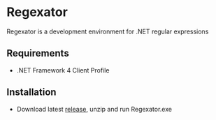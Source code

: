 # Regexator

Regexator is a development environment for .NET regular expressions

## Requirements

* .NET Framework 4 Client Profile

## Installation

* Download latest [release](https://github.com/josefpihrt/regexator/releases/latest), unzip and run Regexator.exe
